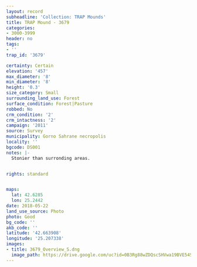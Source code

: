 ```yaml
---
layout: record
subheadline: 'Collection: TRAP Mounds'
title: TRAP Mound - 3679
categories:
- 3000-3999
header: no
tags:
- ''
trap_id: '3679'

certainty: Certain
elevation: '457'
max_diameter: '8'
min_diameter: '8'
height: '0.3'
size_category: Small
surrounding_land_use: Forest
surface_condition: Forest|Pasture
robbed: No
crm_condition: '2'
crm_intactness: '2'
campaign: '2011'
source: Survey
municipality: Gorno Sahrane necropolis
locality: ''
bgcode: DS001
notes: |-
  Stonier than surronding areas.


rights: standard


maps:
  lat: 42.6285
  lon: 25.2442
date: 2018-05-22
land_use_source: Photo
photo: Good
bg_code: ''
akb_code: ''
latitude: '42.663908'
longitude: '25.207338'
images:
- title: 3679_Overview_S.dng
  image_path: https://drive.google.com/uc?id=0B3Rg88wZDQscSHVwa19BVE54STA
---
```

